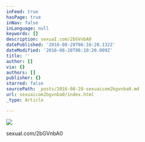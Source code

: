 ```yaml
---
inFeed: true
hasPage: true
inNav: false
inLanguage: null
keywords: []
description: sexuaI.com/2bGVnbA0
datePublished: '2016-08-28T06:16:20.132Z'
dateModified: '2016-08-28T06:10:20.009Z'
title: ''
author: []
via: {}
authors: []
publisher: {}
starred: false
sourcePath: _posts/2016-08-28-sexuaicom2bgvnba0.md
url: sexuaicom2bgvnba0/index.html
_type: Article

---
```

![](https://the-grid-user-content.s3-us-west-2.amazonaws.com/d59806d4-d769-4854-bc88-d7e1a253a189.jpg)

sexuaI.com/2bGVnbA0